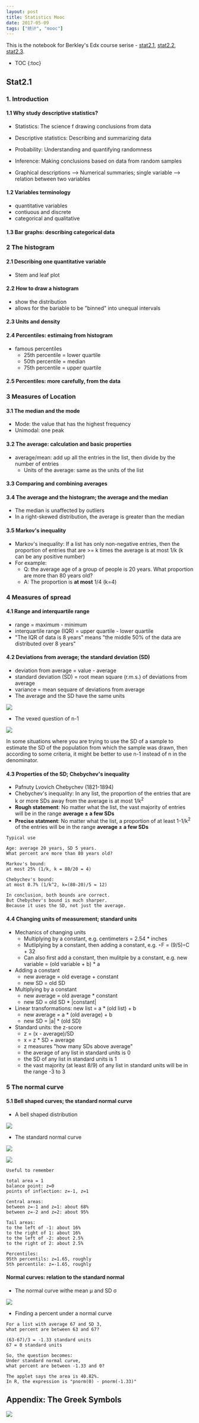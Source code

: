 ```yaml
---
layout: post
title: Statistics Mooc
date: 2017-05-09
tags: ["统计", "mooc"]
---
```


This is the notebook for Berkley's Edx course serise - [stat2.1](https://www.edx.org/course/introduction-statistics-descriptive-uc-berkeleyx-stat2-1x), [stat2.2](https://www.edx.org/course/introduction-statistics-probability-uc-berkeleyx-stat2-2x), [stat2.3](https://www.edx.org/course/introduction-statistics-inference-uc-berkeleyx-stat2-3x).

* TOC
{:toc}


## Stat2.1

### 1. Introduction

#### 1.1 Why study descriptive statistics?

- Statistics: The science f drawing conclusions from data
- Descriptive statistics: Describing and summarizing data
- Probability: Understanding and quantifying randomness
- Inference: Making conclusions based on data from random samples

- Graphical descriptions --> Numerical summaries; single variable --> relation between two variables

#### 1.2 Variables terminology

- quantitative variables
- contiuous and discrete
- categorical and qualitative

#### 1.3 Bar graphs: describing categorical data

### 2 The histogram

#### 2.1 Describing one quantitative variable

- Stem and leaf plot

#### 2.2 How to draw a histogram

- show the distribution
- allows for the bariable to be "binned" into unequal intervals

#### 2.3 Units and density

#### 2.4 Percentiles: estimaing from histogram

- famous percentiles
	- 25th percentile = lower quartile
	- 50th percentile = median
	- 75th percentile = upper quartile

#### 2.5 Percentiles: more carefully, from the data

### 3 Measures of Location

#### 3.1 The median and the mode

- Mode: the value that has the highest frequency
- Unimodal: one peak

#### 3.2 The average: calculation and basic properties

- average/mean: add up all the entries in the list, then divide by the number of entries
	- Units of the average: same as the units of the list

#### 3.3 Comparing and combining averages

#### 3.4 The average and the histogram; the average and the median

- The median is unaffected by outliers
- In a right-skewed distribution, the average is greater than the median

#### 3.5 Markov's inequality

- Markov's inequality: If a list has only non-negative entries, then the proportion of entries that are >= k times the average is at most 1/k (k can be any positive number)
- For example:
	- Q: the average age of a group of people is 20 years. What proportion are more than 80 years old?
	- A: The proportion is **at most** 1/4 (k=4)

### 4 Measures of spread

#### 4.1 Range and interquartile range

-  range = maximum - minimum
-  interquartile range (IQR) = upper quartile - lower quartile
-  "The IQR of data is 8 years" means "the middle 50% of the data are distributed over 8 years"

#### 4.2 Deviations from average; the standard deviation (SD)

- deviation from average = value - average
- standard deviation (SD) = root mean square (r.m.s.) of deviations from average
- variance = mean sequare of deviations from average
- The average and the SD have the same units


![](/images/SD_formula1.png)

- The vexed question of n-1

![](/images/SD_formula2.png)

In some situations where you are trying to use the SD of a sample to estimate the SD of the population from which the sample was drawn, then according to some criteria, it might be better to use n-1 instead of n in the denominator.

#### 4.3 Properties of the SD; Chebychev's inequality

- Pafnuty Lvovich Chebychev (1821-1894) 
- Chebychev's inequality: In any list, the proportion of the entries that are k or more SDs away from the average is at most 1/k<sup>2</sup>
- **Rough statement**: No matter what the list, the vast majority of entries will be in the range **average ± a few SDs**
- **Precise statment**: No matter what the list, a proportion of at least 1-1/k<sup>2</sup> of the entries will be in the range **average ± a few SDs**

```
Typical use

Age: average 20 years, SD 5 years.
What percent are more than 80 years old?

Markov's bound:
at most 25% (1/k, k = 80/20 = 4)

Chebychev's bound: 
at most 0.7% (1/k^2, k=(80-20)/5 = 12)

In conclusion, both bounds are correct.
But Chebychev's bound is much sharper.
Because it uses the SD, not just the average.
```

#### 4.4 Changing units of measurement; standard units

- Mechanics of changing units
	- Multiplying by a constant, e.g. centimeters = 2.54 * inches
	- Mutliplying by a constant, then adding a constant, e.g. ◦F = (9/5)◦C + 32
	- Can also first add a constant, then mulitple by a constant, e.g. new variable = (old variable + b) * a
- Adding a constant
	- new average = old everage + constant
	- new SD = old SD
- Multiplying by a constant
	- new average = old average * constant
	- new SD = old SD * |constant|
- Linear transformations: new list = a * (old list) + b
	- new average = a * (old average) + b
	- new SD = |a| * (old SD)
- Standard units: the z-score
	- z = (x - average)/SD
	- x = z * SD + average
	- z measures "how many SDs above average"
	- the average of any list in standard units is 0
	- the SD of any list in standard units is 1
	- the vast majority (at least 8/9) of any list in standard units will be in the range -3 to 3

### 5 The normal curve

#### 5.1 Bell shaped curves; the standard normal curve

-  A bell shaped distribution

![](/images/Bell_shaped.png)

-  The standard normal curve

![](/images/standard_normal_curve.png)

![](/images/standard_normal_curve_density.png)

```
Useful to remember

total area = 1
balance point: z=0
points of inflection: z=-1, z=1

Central areas:
between z=-1 and z=1: about 68%
between z=-2 and z=2: about 95%

Tail areas:
to the left of -1: about 16%
to the right of 1: about 16%
to the left of -2: about 2.5%
to the right of 2: about 2.5%

Percentiles:
95th percentils: z=1.65, roughly
5th percentile: z=-1.65, roughly
```

#### Normal curves: relation to the standard normal

- The normal curve withe mean μ and SD σ

![](/images/normal_curve_density.png)

- Finding a percent under a normal curve

```
For a list with average 67 and SD 3,
what percent are between 63 and 67?

(63-67)/3 = -1.33 standard units
67 = 0 standard units

So, the question becomes:
Under standard normal curve,
what percent are between -1.33 and 0?

The applet says the area is 40.82%.
In R, the expression is "pnorm(0) - pnorm(-1.33)"
```

## Appendix: The Greek Symbols

![](/images/Greek_Symbol.png)